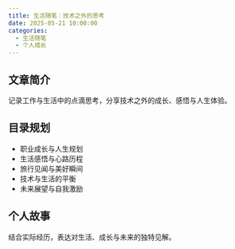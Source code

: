 ```yaml
---
title: 生活随笔：技术之外的思考
date: 2025-05-21 10:00:00
categories:
  - 生活随笔
  - 个人成长
---
```


## 文章简介

记录工作与生活中的点滴思考，分享技术之外的成长、感悟与人生体验。

## 目录规划

- 职业成长与人生规划
- 生活感悟与心路历程
- 旅行见闻与美好瞬间
- 技术与生活的平衡
- 未来展望与自我激励

## 个人故事

结合实际经历，表达对生活、成长与未来的独特见解。
